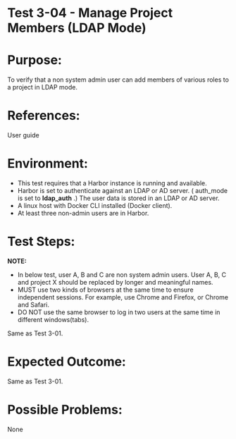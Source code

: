Test 3-04 - Manage Project Members (LDAP Mode)
=======

# Purpose:

To verify that a non system admin user can add members of various roles to a project in LDAP mode.

# References:
User guide

# Environment:
* This test requires that a Harbor instance is running and available.
* Harbor is set to authenticate against an LDAP or AD server. ( auth_mode is set to **ldap_auth** .) The user data is stored in an LDAP or AD server.
* A linux host with Docker CLI installed (Docker client).
* At least three non-admin users are in Harbor.

# Test Steps:

**NOTE:**
* In below test, user A, B and C are non system admin users. User A, B, C and project X should be replaced by longer and meaningful names.
* MUST use two kinds of browsers at the same time to ensure independent sessions. For example, use Chrome and Firefox, or Chrome and Safari.
* DO NOT use the same browser to log in two users at the same time in different windows(tabs).

Same as Test 3-01.

# Expected Outcome:

Same as Test 3-01.

# Possible Problems:
None